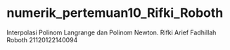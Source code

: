 # numerik_pertemuan10_Rifki_Roboth
Interpolasi Polinom Langrange dan Polinom Newton. Rifki Arief Fadhillah Roboth 21120122140094

